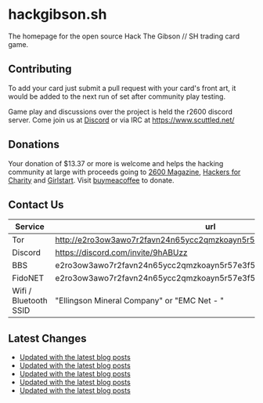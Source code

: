# hackgibson.sh
The homepage for the open source Hack The Gibson // SH trading card game.


## Contributing

To add your card just submit a pull request with your card's front art, it would be added to the next run of set after community play testing.

Game play and discussions over the project is held the r2600 discord server. Come join us at [Discord](https://discord.com/invite/9hABUzz) or via IRC at https://www.scuttled.net/


## Donations

Your donation of $13.37 or more is welcome and helps the hacking community at large with proceeds going to [2600 Magazine](https://2600.com/), [Hackers for Charity](https://hackersforcharity.org) and [Girlstart](https://girlstart.org).  Visit [buymeacoffee](https://www.buymeacoffee.com/hackgibson.sh) to donate.


## Contact Us

Service | url
-|-
Tor | http://e2ro3ow3awo7r2favn24n65ycc2qmzkoayn5r57e3f56nvjwdcgg32ad.onion
Discord | https://discord.com/invite/9hABUzz
BBS | e2ro3ow3awo7r2favn24n65ycc2qmzkoayn5r57e3f56nvjwdcgg32ad.onion:23
FidoNET | e2ro3ow3awo7r2favn24n65ycc2qmzkoayn5r57e3f56nvjwdcgg32ad.onion:24554
Wifi / Bluetooth SSID | "Ellingson Mineral Company" or "EMC Net - <fidonet address>"

## Latest Changes
<!-- BLOG-POST-LIST:START -->
- [Updated with the latest blog posts](https://github.com/DFW2600/hackgibson.sh/commit/eb7ab6df533e56d90f617bb728f34b19423d6bdb)
- [Updated with the latest blog posts](https://github.com/DFW2600/hackgibson.sh/commit/d676b668f1aaa7e1631816203ee73de530968163)
- [Updated with the latest blog posts](https://github.com/DFW2600/hackgibson.sh/commit/ef61a94c31a35dd510ffcb0ccf5b3865a37a0046)
- [Updated with the latest blog posts](https://github.com/DFW2600/hackgibson.sh/commit/0696b28e1f664c0e9e9d5c12089a0dc400ff4c43)
- [Updated with the latest blog posts](https://github.com/DFW2600/hackgibson.sh/commit/54627f8c6206a6e511d30f6827f450d8edfcffff)
<!-- BLOG-POST-LIST:END -->
